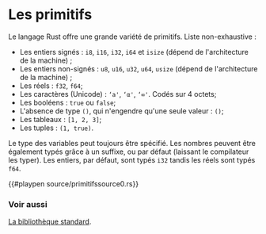 # Les primitifs

Le langage Rust offre une grande variété de primitifs. Liste non-exhaustive :


* Les entiers signés : `i8`, `i16`, `i32`, `i64` et `isize` (dépend de l'architecture de la machine) ;
* Les entiers non-signés : `u8`, `u16`, `u32`, `u64`, `usize` (dépend de l'architecture de la machine) ;
* Les réels : `f32`, `f64`;
* Les caractères (Unicode) : `‘a'`, `‘α'`, `‘∞'`. Codés sur 4 octets;
* Les booléens : `true` ou `false`;
* L'absence de type `()`, qui n'engendre qu'une seule valeur : `()`;
* Les tableaux : `[1, 2, 3]`;
* Les tuples : `(1, true)`.

Le type des variables peut toujours être spécifié. Les nombres peuvent être également typés grâce à un suffixe, ou par défaut (laissant le compilateur les typer). Les entiers, par défaut, sont typés `i32` tandis les réels sont typés `f64`.

{{#playpen source/primitifssource0.rs}}

### Voir aussi

[La bibliothèque standard](https://doc.rust-lang.org/std/).